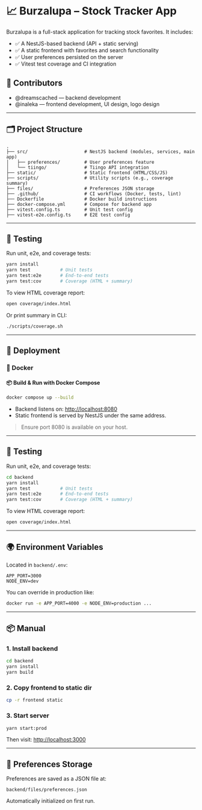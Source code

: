 # 📈 Burzalupa – Stock Tracker App

Burzalupa is a full-stack application for tracking stock favorites. It includes:

- ✅ A NestJS-based backend (API + static serving)
- ✅ A static frontend with favorites and search functionality
- ✅ User preferences persisted on the server
- ✅ Vitest test coverage and CI integration

## 👥 Contributors

- @dreamscached &mdash; backend development
- @inaleka &mdash; frontend development, UI design, logo design

---

## 🗂 Project Structure

```
.
├── src/                     # NestJS backend (modules, services, main app)
│   ├── preferences/         # User preferences feature
│   └── tiingo/              # Tiingo API integration
├── static/                  # Static frontend (HTML/CSS/JS)
├── scripts/                 # Utility scripts (e.g., coverage summary)
├── files/                   # Preferences JSON storage
├── .github/                 # CI workflows (Docker, tests, lint)
├── Dockerfile               # Docker build instructions
├── docker-compose.yml       # Compose for backend app
├── vitest.config.ts         # Unit test config
├── vitest-e2e.config.ts     # E2E test config
```

---

## 🧪 Testing

Run unit, e2e, and coverage tests:

```bash
yarn install
yarn test           # Unit tests
yarn test:e2e       # End-to-end tests
yarn test:cov       # Coverage (HTML + summary)
```

To view HTML coverage report:

```bash
open coverage/index.html
```

Or print summary in CLI:

```bash
./scripts/coverage.sh
```

---

## 🚀 Deployment

### 🐳 Docker

#### 📦 Build & Run with Docker Compose

```bash
docker compose up --build
```

- Backend listens on: [http://localhost:8080](http://localhost:8080)
- Static frontend is served by NestJS under the same address.

> Ensure port 8080 is available on your host.

---

## 🧪 Testing

Run unit, e2e, and coverage tests:

```bash
cd backend
yarn install
yarn test           # Unit tests
yarn test:e2e       # End-to-end tests
yarn test:cov       # Coverage (HTML + summary)
```

To view HTML coverage report:

```bash
open coverage/index.html
```

---

## 🌍 Environment Variables

Located in `backend/.env`:

```env
APP_PORT=3000
NODE_ENV=dev
```

You can override in production like:

```bash
docker run -e APP_PORT=4000 -e NODE_ENV=production ...
```

---

## 📦 Manual

### 1. Install backend

```bash
cd backend
yarn install
yarn build
```

### 2. Copy frontend to static dir

```bash
cp -r frontend static
```

### 3. Start server

```bash
yarn start:prod
```

Then visit: [http://localhost:3000](http://localhost:3000)

---

## 📂 Preferences Storage

Preferences are saved as a JSON file at:

```
backend/files/preferences.json
```

Automatically initialized on first run.
